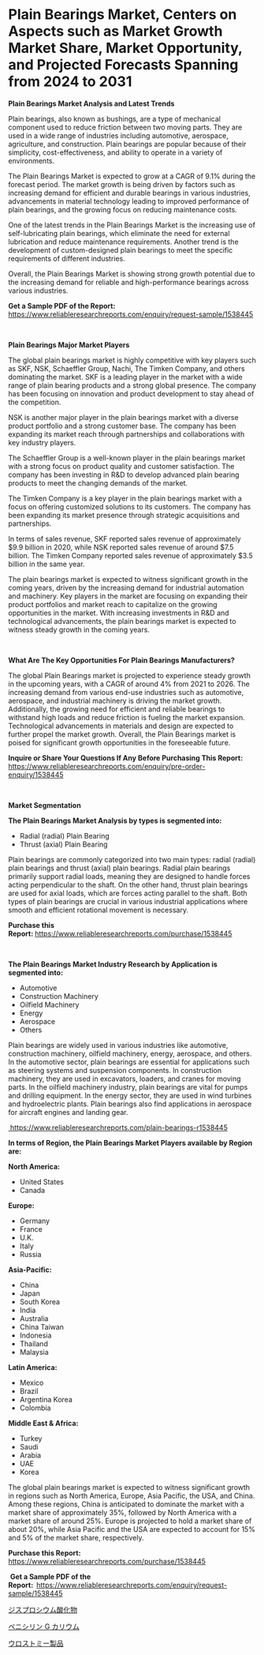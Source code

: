 <p><h1>Plain Bearings Market, Centers on Aspects such as Market Growth Market Share, Market Opportunity, and Projected Forecasts Spanning from 2024 to 2031</h1></p><p><strong>Plain Bearings Market Analysis and Latest Trends</strong></p>
<p><p>Plain bearings, also known as bushings, are a type of mechanical component used to reduce friction between two moving parts. They are used in a wide range of industries including automotive, aerospace, agriculture, and construction. Plain bearings are popular because of their simplicity, cost-effectiveness, and ability to operate in a variety of environments.</p><p>The Plain Bearings Market is expected to grow at a CAGR of 9.1% during the forecast period. The market growth is being driven by factors such as increasing demand for efficient and durable bearings in various industries, advancements in material technology leading to improved performance of plain bearings, and the growing focus on reducing maintenance costs.</p><p>One of the latest trends in the Plain Bearings Market is the increasing use of self-lubricating plain bearings, which eliminate the need for external lubrication and reduce maintenance requirements. Another trend is the development of custom-designed plain bearings to meet the specific requirements of different industries.</p><p>Overall, the Plain Bearings Market is showing strong growth potential due to the increasing demand for reliable and high-performance bearings across various industries.</p></p>
<p><strong>Get a Sample PDF of the Report:&nbsp;</strong> <a href="https://www.reliableresearchreports.com/enquiry/request-sample/1538445">https://www.reliableresearchreports.com/enquiry/request-sample/1538445</a></p>
<p>&nbsp;</p>
<p><strong>Plain Bearings Major Market Players</strong></p>
<p><p>The global plain bearings market is highly competitive with key players such as SKF, NSK, Schaeffler Group, Nachi, The Timken Company, and others dominating the market. SKF is a leading player in the market with a wide range of plain bearing products and a strong global presence. The company has been focusing on innovation and product development to stay ahead of the competition.</p><p>NSK is another major player in the plain bearings market with a diverse product portfolio and a strong customer base. The company has been expanding its market reach through partnerships and collaborations with key industry players.</p><p>The Schaeffler Group is a well-known player in the plain bearings market with a strong focus on product quality and customer satisfaction. The company has been investing in R&D to develop advanced plain bearing products to meet the changing demands of the market.</p><p>The Timken Company is a key player in the plain bearings market with a focus on offering customized solutions to its customers. The company has been expanding its market presence through strategic acquisitions and partnerships.</p><p>In terms of sales revenue, SKF reported sales revenue of approximately $9.9 billion in 2020, while NSK reported sales revenue of around $7.5 billion. The Timken Company reported sales revenue of approximately $3.5 billion in the same year.</p><p>The plain bearings market is expected to witness significant growth in the coming years, driven by the increasing demand for industrial automation and machinery. Key players in the market are focusing on expanding their product portfolios and market reach to capitalize on the growing opportunities in the market. With increasing investments in R&D and technological advancements, the plain bearings market is expected to witness steady growth in the coming years.</p></p>
<p>&nbsp;</p>
<p><strong>What Are The Key Opportunities For Plain Bearings Manufacturers?</strong></p>
<p><p>The global Plain Bearings market is projected to experience steady growth in the upcoming years, with a CAGR of around 4% from 2021 to 2026. The increasing demand from various end-use industries such as automotive, aerospace, and industrial machinery is driving the market growth. Additionally, the growing need for efficient and reliable bearings to withstand high loads and reduce friction is fueling the market expansion. Technological advancements in materials and design are expected to further propel the market growth. Overall, the Plain Bearings market is poised for significant growth opportunities in the foreseeable future.</p></p>
<p><strong>Inquire or Share Your Questions If Any Before Purchasing This Report:</strong> <a href="https://www.reliableresearchreports.com/enquiry/pre-order-enquiry/1538445">https://www.reliableresearchreports.com/enquiry/pre-order-enquiry/1538445</a></p>
<p>&nbsp;</p>
<p><strong>Market Segmentation</strong></p>
<p><strong>The Plain Bearings Market Analysis by types is segmented into:</strong></p>
<p><ul><li>Radial (radial) Plain Bearing</li><li>Thrust (axial) Plain Bearing</li></ul></p>
<p><p>Plain bearings are commonly categorized into two main types: radial (radial) plain bearings and thrust (axial) plain bearings. Radial plain bearings primarily support radial loads, meaning they are designed to handle forces acting perpendicular to the shaft. On the other hand, thrust plain bearings are used for axial loads, which are forces acting parallel to the shaft. Both types of plain bearings are crucial in various industrial applications where smooth and efficient rotational movement is necessary.</p></p>
<p><strong>Purchase this Report:&nbsp;</strong><a href="https://www.reliableresearchreports.com/purchase/1538445">https://www.reliableresearchreports.com/purchase/1538445</a></p>
<p>&nbsp;</p>
<p><strong>The Plain Bearings Market Industry Research by Application is segmented into:</strong></p>
<p><ul><li>Automotive</li><li>Construction Machinery</li><li>Oilfield Machinery</li><li>Energy</li><li>Aerospace</li><li>Others</li></ul></p>
<p><p>Plain bearings are widely used in various industries like automotive, construction machinery, oilfield machinery, energy, aerospace, and others. In the automotive sector, plain bearings are essential for applications such as steering systems and suspension components. In construction machinery, they are used in excavators, loaders, and cranes for moving parts. In the oilfield machinery industry, plain bearings are vital for pumps and drilling equipment. In the energy sector, they are used in wind turbines and hydroelectric plants. Plain bearings also find applications in aerospace for aircraft engines and landing gear.</p></p>
<p><a href="https://www.reliableresearchreports.com/plain-bearings-r1538445">&nbsp;https://www.reliableresearchreports.com/plain-bearings-r1538445</a></p>
<p><strong>In terms of Region, the Plain Bearings Market Players available by Region are:</strong></p>
<p>
    <p> <strong> North America: </strong>
        <ul>
            <li>United States</li>
            <li>Canada</li>
        </ul>
        </p> 
    <p> <strong> Europe: </strong>
        <ul>
            <li>Germany</li>
            <li>France</li>
            <li>U.K.</li>
            <li>Italy</li>
            <li>Russia</li>
        </ul>
        </p> 
    <p> <strong> Asia-Pacific: </strong>
        <ul>
            <li>China</li>
            <li>Japan</li>
            <li>South Korea</li>
            <li>India</li>
            <li>Australia</li>
            <li>China Taiwan</li>
            <li>Indonesia</li>
            <li>Thailand</li>
            <li>Malaysia</li>
        </ul>
        </p> 
    <p> <strong> Latin America: </strong>
        <ul>
            <li>Mexico</li>
            <li>Brazil</li>
            <li>Argentina Korea</li>
            <li>Colombia</li>
        </ul>
        </p> 
    <p> <strong> Middle East & Africa: </strong>
        <ul>
            <li>Turkey</li>
            <li>Saudi</li>
            <li>Arabia</li>
            <li>UAE</li>
            <li>Korea</li>
        </ul>
    </p>
    </p>
<p><p>The global plain bearings market is expected to witness significant growth in regions such as North America, Europe, Asia Pacific, the USA, and China. Among these regions, China is anticipated to dominate the market with a market share of approximately 35%, followed by North America with a market share of around 25%. Europe is projected to hold a market share of about 20%, while Asia Pacific and the USA are expected to account for 15% and 5% of the market share, respectively.</p></p>
<p><strong>Purchase this Report: </strong><a href="https://www.reliableresearchreports.com/purchase/1538445">https://www.reliableresearchreports.com/purchase/1538445</a></p>
<p>&nbsp;<strong>Get a Sample PDF of the Report:&nbsp;&nbsp;</strong><a href="https://www.reliableresearchreports.com/enquiry/request-sample/1538445">https://www.reliableresearchreports.com/enquiry/request-sample/1538445</a></p>
<p><strong></strong></p>
<p><p><a href="https://github.com/marbadji/Market-Research-Report-List-1/blob/main/292286536527.md">ジスプロシウム酸化物</a></p><p><a href="https://github.com/KaydenJohns1964/Market-Research-Report-List-1/blob/main/638255536528.md">ペニシリン G カリウム</a></p><p><a href="https://github.com/decker5351/Market-Research-Report-List-1/blob/main/609679436529.md">ウロストミー製品</a></p></p>